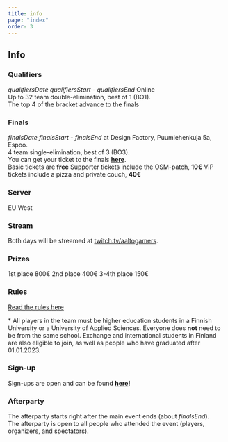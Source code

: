 ```yaml
---
title: info
page: "index"
order: 3
---
```


## Info

### Qualifiers

$qualifiersDate$ $qualifiersStart$ - $qualifiersEnd$ Online  
Up to 32 team double-elimination, best of 1 (BO1).  
The top 4 of the bracket advance to the finals

### Finals

$finalsDate$ $finalsStart$ - $finalsEnd$ at Design Factory, Puumiehenkuja 5a, Espoo.  
4 team single-elimination, best of 3 (BO3).  
You can get your ticket to the finals **[here](https://kide.app/events/52662ade-10d0-4863-af06-578036125f7b)**.  
<lx>Basic tickets are **free**</lx>
<lx>Supporter tickets include the OSM-patch, **10€**</lx>
<lx>VIP tickets include a pizza and private couch, **40€**</lx>

### Server

EU West

### Stream

Both days will be streamed at [twitch.tv/aaltogamers](https://twitch.tv/aaltogamers).

### Prizes

1st place 800€ 
2nd place 400€ 
3-4th place 150€

### Rules

[Read the rules here](/rules)  

\* All players in the team must be higher education students in a Finnish University or a University of Applied Sciences. Everyone does **not** need to be from the same school. Exchange and international students in Finland are also eligible to join, as well as people who have graduated after 01.01.2023.

### Sign-up

Sign-ups are open and can be found **[here]($signUpLink$)!**


### Afterparty

The afterparty starts right after the main event ends (about $finalsEnd$).  
The afterparty is open to all people who attended the event (players, organizers, and spectators).  
